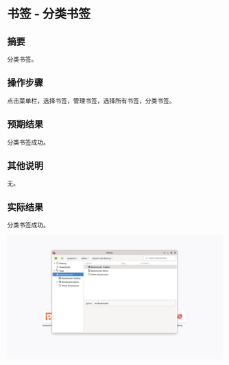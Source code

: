 # 书签 - 分类书签

## 摘要

分类书签。

## 操作步骤

点击菜单栏，选择书签，管理书签，选择所有书签，分类书签。

## 预期结果

分类书签成功。

## 其他说明

无。

## 实际结果

分类书签成功。

![alt text](image-72.png)